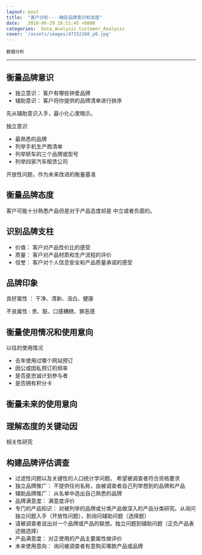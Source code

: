 ```yaml
---
layout: post
title:  "客户分析----确定品牌意识和态度"
date:   2018-06-29 18:11:45 +0800
categories:  Data_Analysis Customer_Analysis
cover: '/assets/images/47152268_p0.jpg'
---
```


`数据分析`

---

## 衡量品牌意识

- 独立意识： 客户有哪些钟爱品牌
- 辅助意识： 客户将你提供的品牌清单进行排序

先从辅助意识入手，最小化心里暗示。

独立意识
- 最熟悉的品牌
- 列举手机生产商清单
- 列举轿车的三个品牌或型号
- 列举四家汽车租赁公司

开放性问题，作为未来改进的衡量基准

## 衡量品牌态度

客户可能十分熟悉产品但是对于产品态度却是 中立或者负面的。


## 识别品牌支柱

- 价值： 客户对产品性价比的感受
- 质量： 客户对产品材质和生产流程的评价
- 信誉： 客户对个人信息安全和产品质量承诺的感受

## 品牌印象

良好属性
： 干净、清新、洁白、健康

不良属性
: 贵、脏、口感糟糕、罪恶感

## 衡量使用情况和使用意向

以往的使用情况

- 去年使用过哪个网站预订
- 因公或因私预订的频率
- 是否是忠诚计划参与者
- 是否拥有积分卡

## 衡量未来的使用意向

## 理解态度的关键动因

相关性研究

## 构建品牌评估调查

- 过滤性问题以及关键性的人口统计学问题。 希望被调查者符合资格要求
- 独立品牌推广： 不提供任何名称，由被调查者自己列举想到的品牌和产品
- 辅助品牌推广： 从名单中选出自己熟悉的品牌
- 品牌满意度： 满意度评价
- 专门的产品知识： 对被列举的品牌或分类产品做深入的产品分类研究。从询问独立问题入手（开放性问题），到询问辅助问题（选择题）
- 请被调查者说出对一个品牌或产品的联想。独立问题到辅助问题（正负产品表述做选择）
- 产品满意度： 对正使用的产品主要属性做评价
- 未来使用意向： 询问被调查者有意购买哪款产品或品牌
